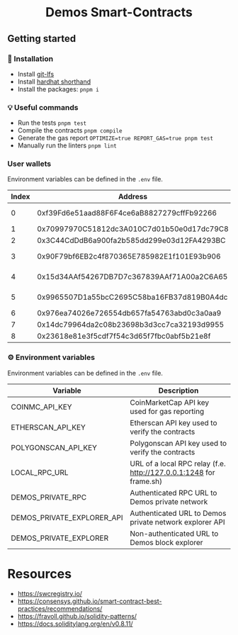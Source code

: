 <div align="center">

# Demos Smart-Contracts

</div>

## Getting started

### :hammer: Installation

- Install [git-lfs](https://git-lfs.github.com/)
- Install [hardhat shorthand](https://hardhat.org/guides/shorthand.html)
- Install the packages: `pnpm i`

### :bulb: Useful commands

- Run the tests `pnpm test`
- Compile the contracts `pnpm compile`
- Generate the gas report `OPTIMIZE=true REPORT_GAS=true pnpm test`
- Manually run the linters `pnpm lint`

### User wallets

Environment variables can be defined in the `.env` file.

| Index | Address                                    | Description            |
| ----- | ------------------------------------------ | ---------------------- |
| 0     | 0xf39Fd6e51aad88F6F4ce6aB8827279cffFb92266 | Contracts deployer     |
| 1     | 0x70997970C51812dc3A010C7d01b50e0d17dc79C8 | Venture Partner        |
| 2     | 0x3C44CdDdB6a900fa2b585dd299e03d12FA4293BC | Legal Partner          |
| 3     | 0x90F79bf6EB2c4f870365E785982E1f101E93b906 | Untouched user         |
| 4     | 0x15d34AAf54267DB7D7c367839AAf71A00a2C6A65 | IdentityProvider Owner |
| 5     | 0x9965507D1a55bcC2695C58ba16FB37d819B0A4dc | KYC passed user        |
| 6     | 0x976ea74026e726554db657fa54763abd0c3a0aa9 | KYC failed user        |
| 7     | 0x14dc79964da2c08b23698b3d3cc7ca32193d9955 | Lottery loser          |
| 8     | 0x23618e81e3f5cdf7f54c3d65f7fbc0abf5b21e8f | Lottery winner         |

### :gear: Environment variables

Environment variables can be defined in the `.env` file.

| Variable                   | Description                                                        |
| -------------------------- | ------------------------------------------------------------------ |
| COINMC_API_KEY             | CoinMarketCap API key used for gas reporting                       |
| ETHERSCAN_API_KEY          | Etherscan API key used to verify the contracts                     |
| POLYGONSCAN_API_KEY        | Polygonscan API key used to verify the contracts                   |
| LOCAL_RPC_URL              | URL of a local RPC relay (f.e. http://127.0.0.1:1248 for frame.sh) |
| DEMOS_PRIVATE_RPC          | Authenticated RPC URL to Demos private network                     |
| DEMOS_PRIVATE_EXPLORER_API | Authenticated URL to Demos private network explorer API            |
| DEMOS_PRIVATE_EXPLORER     | Non-authenticated URL to Demos block explorer                      |

# Resources

- https://swcregistry.io/
- https://consensys.github.io/smart-contract-best-practices/recommendations/
- https://fravoll.github.io/solidity-patterns/
- https://docs.soliditylang.org/en/v0.8.11/
